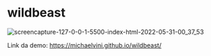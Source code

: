 # wildbeast
![screencapture-127-0-0-1-5500-index-html-2022-05-31-00_37_53](https://user-images.githubusercontent.com/60121384/171087974-2e6cad73-0a86-4995-82d0-8bbdd3a85096.png)

Link da demo: https://michaelvini.github.io/wildbeast/
